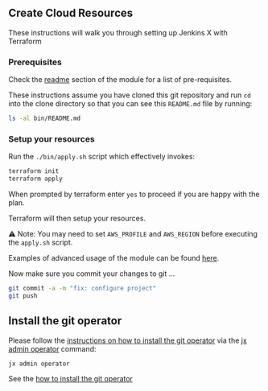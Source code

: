 ## Create Cloud Resources

These instructions will walk you through setting up Jenkins X with Terraform

### Prerequisites

Check the [readme](https://github.com/jenkins-x/terraform-aws-eks-jx#prerequisites) section of the module for a list of
pre-requisites.

These instructions assume you have cloned this git repository and run `cd` into the clone directory so that you can see this `README.md` file by running:

```bash 
ls -al bin/README.md
```

### Setup your resources

Run the `./bin/apply.sh` script which effectively invokes:

```bash 
terraform init
terraform apply
```

When prompted by terraform enter `yes` to proceed if you are happy with the plan.

Terraform will then setup your resources. 

:warning: Note: You may need to set `AWS_PROFILE` and `AWS_REGION` before executing the `apply.sh` script. 

Examples of advanced usage of the module can be found [here](https://github.com/jenkins-x/terraform-aws-eks-jx/tree/master/examples). 

Now make sure you commit your changes to git ...

```bash 
git commit -a -m "fix: configure project"
git push
```


## Install the git operator

Please follow the [instructions on how to install the git operator](https://jenkins-x.io/docs/v3/guides/operator/) via the [jx admin operator](https://github.com/jenkins-x/jx-admin/blob/master/docs/cmd/jx-admin_operator.md) command:

```bash
jx admin operator
```

See the [how to install the git operator](https://jenkins-x.io/docs/v3/guides/operator/) 
